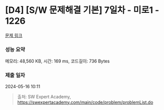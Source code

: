 # [D4] [S/W 문제해결 기본] 7일차 - 미로1 - 1226 

[문제 링크](https://swexpertacademy.com/main/code/problem/problemDetail.do?contestProbId=AV14vXUqAGMCFAYD) 

### 성능 요약

메모리: 48,560 KB, 시간: 169 ms, 코드길이: 736 Bytes

### 제출 일자

2024-05-16 10:11



> 출처: SW Expert Academy, https://swexpertacademy.com/main/code/problem/problemList.do